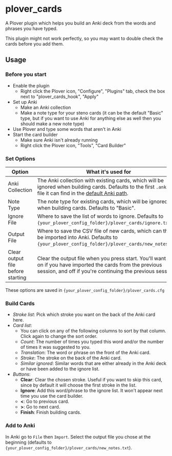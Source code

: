 # plover_cards

A Plover plugin which helps you build an Anki deck from the words and phrases you have typed.

This plugin might not work perfectly, so you may want to double check the cards before you add them.

## Usage

### Before you start

- Enable the plugin
  - Right click the Plover icon, "Configure", "Plugins" tab, check the box next to "plover_cards_hook", "Apply"
- Set up Anki
  - Make an Anki collection
  - Make a note type for your steno cards (it can be the default "Basic" type, but if you want to use Anki for anything else as well then you should make a new note type)
- Use Plover and type some words that aren't in Anki
- Start the card builder
  - Make sure Anki isn't already running
  - Right click the Plover icon, "Tools", "Card Builder"

### Set Options

| Option                            | What it's used for                                                                                                                                                                                                  |
| --------------------------------- | ------------------------------------------------------------------------------------------------------------------------------------------------------------------------------------------------------------------- |
| Anki Collection                   | The Anki collection with existing cards, which will be ignored when building cards. Defaults to the first `.anki2` file it can find in the [default Anki  path](https://apps.ankiweb.net/docs/manual20.html#files). |
| Note Type                         | The note type for existing cards, which will be ignored when building cards. Defaults to "Basic".                                                                                                                   |
| Ignore File                       | Where to save the list of words to ignore. Defaults to `{your_plover_config_folder}/plover_cards/ignore.txt`.                                                                                                       |
| Output File                       | Where to save the CSV file of new cards, which can then be imported into Anki. Defaults to `{your_plover_config_folder}/plover_cards/new_notes.txt`.                                                                |
| Clear output file before starting | Clear the output file when you press start. You'll want this on if you have imported the cards from the previous session, and off if you're continuing the previous session.                                        |

These options are saved in `{your_plover_config_folder}/plover_cards.cfg`

### Build Cards

- *Stroke list*: Pick which stroke you want on the back of the Anki card here.
- *Card list*:
  - You can click on any of the following columns to sort by that column. Click again to change the sort order.
  - *Count*: The number of times you typed this word and/or the number of times it was suggested to you.
  - *Translation*: The word or phrase on the front of the Anki card.
  - *Stroke*: The stroke on the back of the Anki card.
  - *Similar ignored*: Similar words that are either already in the Anki deck or have been added to the ignore list.
- *Buttons*:
  - **Clear**: Clear the chosen stroke. Useful if you want to skip this card, since by default it will choose the first stroke in the list.
  - **Ignore**: Add this word/phrase to the ignore list. It won't appear next time you use the card builder.
  - **<**: Go to previous card.
  - **>**: Go to next card.
  - **Finish**: Finish building cards.

### Add to Anki

In Anki go to `File` then `Import`. Select the output file you chose at the beginning (defaults to `{your_plover_config_folder}/plover_cards/new_notes.txt`).
